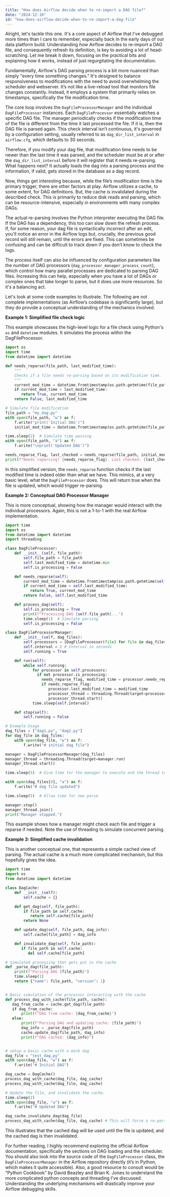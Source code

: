 ```yaml
---
title: "How does Airflow decide when to re-import a DAG file?"
date: "2024-12-16"
id: "how-does-airflow-decide-when-to-re-import-a-dag-file"
---
```


Alright, let's tackle this one. It's a core aspect of Airflow that I've debugged more times than I care to remember, especially back in the early days of our data platform build. Understanding *how* Airflow decides to re-import a DAG file, and consequently refresh its definition, is key to avoiding a lot of head-scratching. Let me break it down, focusing on the practical bits and explaining how it works, instead of just regurgitating the documentation.

Fundamentally, Airflow's DAG parsing process is a bit more nuanced than simply "every time something changes." It's designed to balance responsiveness to modifications with the need to avoid overwhelming the scheduler and webserver. It’s not like a live-reload tool that monitors file changes constantly. Instead, it employs a system that primarily relies on timestamps, specifically the file modification time.

The core loop involves the `DagFileProcessorManager` and the individual `DagFileProcessor` instances. Each `DagFileProcessor` essentially watches a specific DAG file. The manager periodically checks if the modification time of the file is different from the time it last processed the file. If it is, then the DAG file is parsed again. This check interval isn’t continuous, it's governed by a configuration setting, usually referred to as `dag_dir_list_interval` in `airflow.cfg`, which defaults to 30 seconds.

Therefore, if you modify your dag file, that modification time needs to be newer than the last time it was parsed, and the scheduler must be at or after the `dag_dir_list_interval` before it will register that it needs re-parsing. What happens next? It actually loads the dag into a parsing process and the information, if valid, gets stored in the database as a dag record.

Now, things get interesting because, while the file’s modification time is the primary trigger, there are other factors at play. Airflow utilizes a cache, to some extent, for DAG definitions. But, the cache is invalidated during the described check. This is primarily to reduce disk reads and parsing, which can be resource-intensive, especially in environments with many complex DAGs.

The actual re-parsing involves the Python interpreter executing the DAG file. If the DAG has a dependency, this too can slow down the refresh process. If, for some reason, your dag file is syntactically incorrect after an edit, you'll notice an error in the Airflow logs but, crucially, the previous good record will still remain, until the errors are fixed. This can sometimes be confusing and can be difficult to track down if you don’t know to check the logs.

The process itself can also be influenced by configuration parameters like the number of DAG processors (`dag_processor_manager_process_count`), which control how many parallel processes are dedicated to parsing DAG files. Increasing this can help, especially when you have a lot of DAGs or complex ones that take longer to parse, but it does use more resources. So it's a balancing act.

Let's look at some code examples to illustrate. The following are not complete implementations (as Airflow’s codebase is significantly large), but they do provide a conceptual understanding of the mechanics involved.

**Example 1: Simplified file check logic**

This example showcases the high-level logic for a file check using Python's `os` and `datetime` modules. It simulates the process within the DagFileProcessor.

```python
import os
import time
from datetime import datetime

def needs_reparse(file_path, last_modified_time):
    """
    Checks if a file needs re-parsing based on its modification time.
    """
    current_mod_time = datetime.fromtimestamp(os.path.getmtime(file_path))
    if current_mod_time > last_modified_time:
       return True, current_mod_time
    return False, last_modified_time

# Simulate file modification
file_path = "my_dag.py"
with open(file_path, "w") as f:
    f.write("print('Initial DAG')")
    initial_mod_time = datetime.fromtimestamp(os.path.getmtime(file_path))

time.sleep(2)  # Simulate time passing
with open(file_path, "a") as f:
    f.write("\nprint('Updated DAG')")

needs_reparse_flag, last_checked = needs_reparse(file_path, initial_mod_time)
print(f"Needs reparsing? {needs_reparse_flag}. Last checked: {last_checked}")

```

In this simplified version, the `needs_reparse` function checks if the last modified time is indeed older than what we have. This mimics, at a very basic level, what the `DagFileProcessor` does. This will return true when the file is updated, which would trigger re-parsing.

**Example 2: Conceptual DAG Processor Manager**

This is more conceptual, showing how the manager would interact with the individual processors. Again, this is not a 1-to-1 with the real Airflow implementation.

```python
import time
import os
from datetime import datetime
import threading

class DagFileProcessor:
    def __init__(self, file_path):
        self.file_path = file_path
        self.last_modified_time = datetime.min
        self.is_processing = False

    def needs_reparse(self):
        current_mod_time = datetime.fromtimestamp(os.path.getmtime(self.file_path))
        if current_mod_time > self.last_modified_time:
           return True, current_mod_time
        return False, self.last_modified_time

    def process_dag(self):
        self.is_processing = True
        print(f"Processing DAG {self.file_path}...")
        time.sleep(1)  # Simulate parsing
        self.is_processing = False

class DagFileProcessorManager:
    def __init__(self, dag_files):
        self.processors = [DagFileProcessor(file) for file in dag_files]
        self.interval = 2 # Interval in seconds
        self.running = True

    def run(self):
        while self.running:
            for processor in self.processors:
              if not processor.is_processing:
                needs_reparse_flag, modified_time = processor.needs_reparse()
                if needs_reparse_flag:
                   processor.last_modified_time = modified_time
                   processor_thread = threading.Thread(target=processor.process_dag)
                   processor_thread.start()
            time.sleep(self.interval)

    def stop(self):
        self.running = False

# Example Usage
dag_files = ["dag1.py", "dag2.py"]
for dag_file in dag_files:
    with open(dag_file, "w") as f:
        f.write("# initial dag file")

manager = DagFileProcessorManager(dag_files)
manager_thread = threading.Thread(target=manager.run)
manager_thread.start()

time.sleep(5)  # Give time for the manager to execute and the thread to start

with open(dag_files[0], "a") as f:
    f.write("# dag file updated")

time.sleep(5)  # Allow time for new parse

manager.stop()
manager_thread.join()
print("Manager stopped.")
```

This example shows how a manager might check each file and trigger a reparse if needed. Note the use of threading to simulate concurrent parsing.

**Example 3: Simplified cache invalidation**

This is another conceptual one, that represents a simple cached view of parsing. The actual cache is a much more complicated mechanism, but this hopefully gives the idea.

```python
import time
import os
from datetime import datetime

class DagCache:
    def __init__(self):
        self.cache = {}

    def get_dag(self, file_path):
        if file_path in self.cache:
           return self.cache[file_path]
        return None

    def update_dag(self, file_path, dag_info):
        self.cache[file_path] = dag_info

    def invalidate_dag(self, file_path):
       if file_path in self.cache:
          del self.cache[file_path]

# Simulated processing that gets put in the cache
def _parse_dag(file_path):
    print(f"Parsing DAG {file_path}")
    time.sleep(1)
    return {"name": file_path, "version": 1}


# Basic simulation of the processor interacting with the cache
def process_dag_with_cache(file_path, cache):
   dag_from_cache = cache.get_dag(file_path)
   if dag_from_cache:
       print(f"DAG from cache: {dag_from_cache}")
   else:
       print(f"Parsing DAG and updating cache: {file_path}")
       dag_info = _parse_dag(file_path)
       cache.update_dag(file_path, dag_info)
       print(f"DAG cached: {dag_info}")


# setup a basic cache with a mock dag
dag_file = "test_dag.py"
with open(dag_file, "w") as f:
    f.write("# Initial DAG")

dag_cache = DagCache()
process_dag_with_cache(dag_file, dag_cache)
process_dag_with_cache(dag_file, dag_cache)

# Update the file, and invalidate the cache.
time.sleep(2)
with open(dag_file, "a") as f:
    f.write("# Updated DAG")

dag_cache.invalidate_dag(dag_file)
process_dag_with_cache(dag_file, dag_cache) # This will force a re-parse

```

This illustrates that the cached dag will be used until the file is updated, and the cached dag is then invalidated.

For further reading, I highly recommend exploring the official Airflow documentation, specifically the sections on DAG loading and the scheduler. You should also look into the source code of the `DagFileProcessor` class, the `DagFileProcessorManager` in the Airflow repository directly (it’s in Python, which makes it quite accessible). Also, a good resource to consult would be “Python Cookbook” by David Beazley and Brian K. Jones to understand the more complicated python concepts and threading I've discussed. Understanding the underlying mechanisms will drastically improve your Airflow debugging skills.
